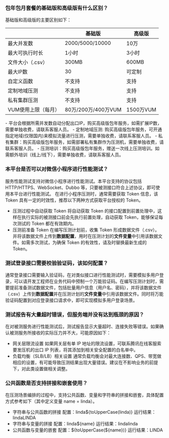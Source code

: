 ### 包年包月套餐的基础版和高级版有什么区别？
基础版和高级版的主要区别如下：

|      | 基础版 | 高级版 | 
|----------|------|------|
|最大并发数 | 2000/5000/10000 |  10万 |
|最大可执行时长 | 1小时 | 3小时 | 
|文件大小（.csv） | 300MB | 600MB | 
|最大IP数 | 30 |  可定制  | 
|自定义函数 | 不支持 | 支持 | 
|定制地域压测 | 不支持 | 支持 |
|私有集群压测  | 不支持 | 支持 | 
|VUM使用上限（每月） | 80万/200万/400万VUM | 1500万VUM |

<dx-alert infotype="explain" title="附加费用说明：">
- 平台会根据所需并发数自动分配出口IP，购买高级版包年服务，如需扩展IP数，需要单独收费，请联系客服人员。
- 定制地域压测: 购买高级版包年服务，可开通指定地域(仅限国内)来模拟流量进行压测，需要单独收费，请联系客服人员。
- 私有集群：购买高级版包年服务，如需部署私有集群作为压测机，需要单独收费，请联系客服人员。
- 压测培训：购买高级版包年服务，赠送一次线上压测培训。如需额外培训（线上/线下），需要单独收费，请联系客服人员。
</dx-alert>


### 本平台是否可以对微信小程序进行性能测试？
服务性能测试支持对微信小程序进行性能测试。本平台支持的协议包括 HTTP/HTTPS、WebSocket、Dubbo 等，只要被测接口符合上述协议，即可使用本平台进行性能测试。
在进行小程序压测时，通常需要获取 Token 信息，该 Token 具有一定的时效性，推荐以下两种方式获取平台授权的 Token。
- 压测过程中自动获取 Token
将自动获取 Token 的接口配置到前置处理中，这样在执行实际的被测接口前会先执行前置处理，自动获取 Token，能够保证每次测试的 Token 都在有效期内。
- 压测前准备 Token
在编写压测计划前，收集 Token 形成数据文件（.csv）。并将该数据文件上传到**数据配置**，用时在压测计划的**文件变量**中引用该数据文件。如需多次测试，为确保 Token 的有效性，请及时替换最新生成的 Token。


### 测试登录接口需要校验验证码，该如何配置？
通常登录接口需要输入验证码，在对类似接口进行性能测试时，需要模拟多用户登录，可以请开发工程师在业务代码中预制一个万能验证码。在编写压测计划时，需要提前准备测试数据文件，包括批量用户信息（用户名、密码），并将该数据文件（.csv）上传到**数据配置**并在压测计划的**文件变量**中引用该数据文件。同时将万能验证码配置到对应登录接口请求中，即可实现模拟多用户登录场景。


### 测试报告有大量超时错误，但服务端并没有达到瓶颈的原因？
在对被测服务进行性能测试后，测试报告显示大量超时、连接失败等错误。如果确认被测服务所接收的实际压力并不大，可能原因如下：
- 网关层限流设置
如果网关层有单 IP 地址的限流设置，可联系腾讯在线客服索要发压机的出口 IP 列表，将其添加到相关安全配置的白名单中。
- 负载均衡（SLB/LB）相关设置
通常负载均衡会对最大连接数、QPS、带宽做相应的设置，有可能导致压测结果出现大量错误。建议在不影响业务的前提下，对此类设置做相关调整。


### 公共函数是否支持拼接和嵌套使用？
在压测场景编排的过程中，支持公共函数、变量和字符串的拼接和嵌套，具体配置方式参考如下（其中定义变量 name = linda）。
- 字符串与公共函数的拼接
配置：linda${toUpperCase(linda)}
运行结果：lindaLINDA
- 字符串与变量的拼接
配置：linda${name}
运行结果：lindalinda
- 公共函数与变量的嵌套
配置：${toUpperCase(${name})}
运行结果：LINDA
